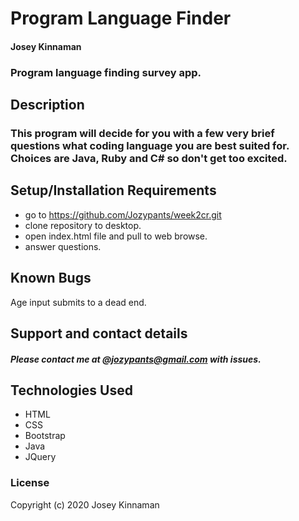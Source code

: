 # Program Language Finder

#### 

#### Josey Kinnaman

### Program language finding survey app.

## Description

### This program will decide for you with a few very brief questions what coding language you are best suited for. Choices are Java, Ruby and C# so don't get too excited.

## Setup/Installation Requirements

* go to https://github.com/Jozypants/week2cr.git
* clone repository to desktop. 
* open index.html file and pull to web browse.
* answer questions.

## Known Bugs

Age input submits to a dead end.

## Support and contact details

##### Please contact me at @jozypants@gmail.com with issues.

## Technologies Used

* HTML
* CSS
* Bootstrap
* Java
* JQuery

### License

Copyright (c) 2020 Josey Kinnaman